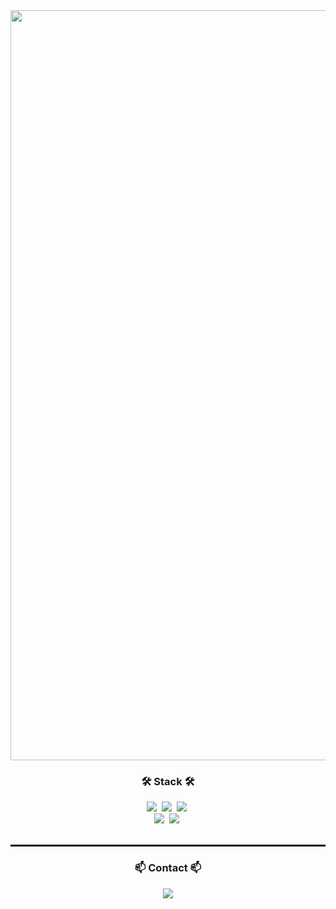 <!--타이틀 부분-->
<div align="center">
  <img src="https://github.com/user-attachments/assets/e9917787-1025-42d5-a890-31e3e9408c7c"style="width: 1200px; height: auto" />
</div>

<!--
<div align="center">
<a href="https://hits.seeyoufarm.com">
<img src="https://hits.seeyoufarm.com/api/count/incr/badge.svg?url=https%3A%2F%2Fgithub.com%2Fgjbae1212%2Fhit-counter&count_bg=%235AC1E9&title_bg=%23555555&icon=&icon_color=%23E7E7E7&title=%EB%B0%A9%EB%AC%B8%EC%9E%90&edge_flat=false"/>
</a>
</div>
-->


<!--내용 부분-->
<h3 align="center">🛠 Stack 🛠</h3>
<div align="center">
  <img src="https://img.shields.io/badge/JAVA-FF9A00.svg?style=for-the-badge&logo=coffeescript&logoColor=white" />&nbsp
  <img src="https://img.shields.io/badge/SPRING-6DB33F.svg?style=for-the-badge&logo=spring&logoColor=white" />&nbsp
  <img src="https://img.shields.io/badge/JAVASCRIPT-F7DF1E.svg?style=for-the-badge&logo=javascript&logoColor=white" />&nbsp
</div>

<div align="center">
  <img src="https://img.shields.io/badge/MYSQL-4479A1.svg?style=for-the-badge&logo=mysql&logoColor=white" />&nbsp
  <img src="https://img.shields.io/badge/THYMELEAF-005F0F.svg?style=for-the-badge&logo=thymeleaf&logoColor=white" />&nbsp
</div>

<br>

<hr style="border: 1px solid #000;"/>

<h3 align="center">📫 Contact 📫</h3>
<div align="center">
  <a href="mailto:osb7372@gmail.com">
    <img
      src="https://img.shields.io/badge/Gmail-D14836?style=flat&logo=gmail&logoColor=white"/>
  </a>
</div>
